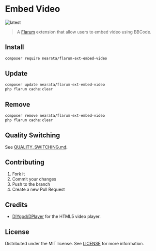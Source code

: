 # Embed Video

![latest](https://flarum-badge-api.davwheat.dev/v1/compat-latest/nearata/flarum-ext-embed-video)

> A [Flarum](https://flarum.org) extension that allow users to embed video using BBCode.

## Install

```sh
composer require nearata/flarum-ext-embed-video
```

## Update

```sh
composer update nearata/flarum-ext-embed-video
php flarum cache:clear
```

## Remove

```sh
composer remove nearata/flarum-ext-embed-video
php flarum cache:clear
```

## Quality Switching

See [QUALITY_SWITCHING.md](QUALITY_SWITCHING.md).

## Contributing

1. Fork it
2. Commit your changes
3. Push to the branch
4. Create a new Pull Request

## Credits

- [DIYgod/DPlayer](https://github.com/DIYgod/DPlayer) for the HTML5 video player.

## License

Distributed under the MIT license. See [LICENSE](LICENSE) for more information.
